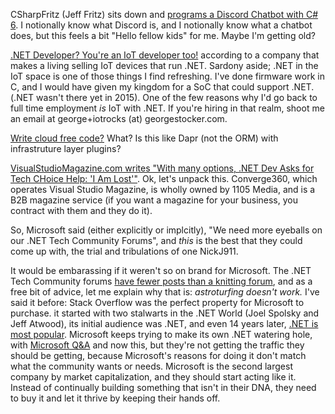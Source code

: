 CSharpFritz (Jeff Fritz) sits down and [programs a Discord Chatbot with C# 6](https://www.youtube.com/watch?v=SDuG0zTLe18).  I notionally know what Discord is, and I notionally know what a chatbot does, but this feels a bit "Hello fellow kids" for me.  Maybe I'm getting old?

[.NET Developer? You're an IoT developer too!](https://blues.io/blog/dot-net-developer-iot-too/) according to a company that makes a living selling IoT devices that run .NET.  Sardony aside; .NET in the IoT space is one of those things I find refreshing.  I've done firmware work in C, and I would have given my kingdom for a SoC that could support .NET. (.NET wasn't there yet in 2015).  One of the few reasons why I'd go back to full time employment *is* IoT with .NET. If you're hiring in that realm, shoot me an email at george+iotrocks (at) georgestocker.com. 


[Write cloud free code?](https://klo.dev/) What? Is this like Dapr (not the ORM) with infrastruture layer plugins?

[VisualStudioMagazine.com writes "With many options, .NET Dev Asks for Tech CHoice Help: 'I Am Lost'"](https://visualstudiomagazine.com/articles/2022/01/11/net-tech-help.aspx?m=1). Ok, let's unpack this. Converge360, which operates Visual Studio Magazine, is wholly owned by 1105 Media, and is a B2B magazine service (if you want a magazine for your business, you contract with them and they do it).

So, Microsoft said (either explicitly or implcitly), "We need more eyeballs on our .NET Tech Community Forums", and *this* is the best that they could come up with, the trial and tribulations of one NickJ911.

It would be embarassing if it weren't so on brand for Microsoft.  The .NET Tech Community forums [have fewer posts than a knitting forum](https://forum.knittinghelp.com/), and as a free bit of advice, let me explain why that is: _astroturfing doesn't work._ I've said it before: Stack Overflow was the perfect property for Microsoft to purchase. it started with two stalwarts in the .NET World (Joel Spolsky and Jeff Atwood), its initial audience was .NET, and even 14 years later, [.NET is most popular](https://insights.stackoverflow.com/survey/2021#section-most-popular-technologies-other-frameworks-and-libraries).  Microsoft keeps trying to make its own .NET watering hole, with [Microsoft Q&A](https://docs.microsoft.com/en-us/answers/index.html) and now this, but they're not getting the traffic they should be getting, because Microsoft's reasons for doing it don't match what the community wants or needs.  Microsoft is the second largest company by market capitalization, and they should start acting like it. Instead of continually building something that isn't in their DNA, they need to buy it and let it thrive by keeping their hands off.

